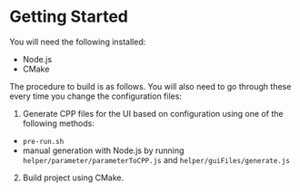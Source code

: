 # Getting Started

You will need the following installed:
- Node.js
- CMake

The procedure to build is as follows. You will also need to go through these every time you change the configuration files:

1. Generate CPP files for the UI based on configuration using one of the following methods:
  - `pre-run.sh`
  - manual generation with Node.js by running `helper/parameter/parameterToCPP.js` and `helper/guiFiles/generate.js`
2. Build project using CMake.